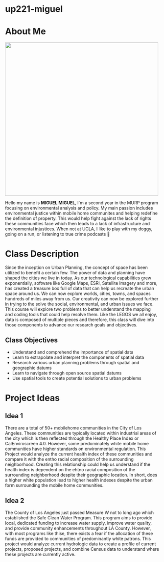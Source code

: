 # up221-miguel
# About Me

<img src="https://user-images.githubusercontent.com/122302678/212522734-fff8a079-56b9-4ddc-a0b5-705ee035a480.jpeg" width="500" height="500" >

Hello my name is **MIGUEL MIGUEL**, I'm a second year in the MURP program focusing on environmental analysis and policy. My main passion includes environmental justice within mobile home communites and helping redefine the definition of property. This would help fight against the lack of rights these communities face which then leads to a lack of infrastructure and environmental injustices. When not at UCLA, I like to play with my doggy, going on a run, or listening to true crime podcasts 🖖

# Class Description

Since the inception on Urban Planning, the concept of space has been utilized to benefit a certain few. The power of data and planning have shaped the cities we live in today. As our technological capabilities grew exponentially, software like Google Maps, ESRI, Satellite Imagery and more, has created a treasure box full of data that can help us recreate the urban space around us. We can now explore worlds, cities, towns, and spaces hundreds of miles away from us. Our creativity can now be explored further in trying to the solve the social, environmental, and urban issues we face. This course will explore two problems to better understand the mapping and coding tools that could help resolve them. Like the LEGOS we all enjoy, data is composed of multiple pieces and therefore, this class will dive into those components to advance our research goals and objectives.

## Class Objectives
* Understand and comprehend the importance of spatial data
* Learn to extrapolate and interpret the components of spatial data
* Research various urban planning problems through spatial and geographic datums
* Learn to navigate through open source spatial datums
* Use spatial tools to create potential solutions to urban problems

# Project Ideas
 
## Idea 1
There are a total of 50+ mobilehome communities in the City of Los Angeles. These communities are typically located within industrial areas of the city which is then reflected through the Healthy Place Index or CalEnviroscreen 4.0. However, some predominately white mobile home communities have higher standards on environmental regulation. This Project would analyze the current health index of these communities and compare it with the entho racial composition of the surrounding neighborhood. Creating this relationship could help us understand if the health index is dependent on the ehtno racial composition of the surrounding neighborhood despite their geographic location. In short, does a higher white population lead to higher health indexes despite the urban form surrounding the mobile home communities.  

## Idea 2
The County of Los Angeles just passed Measure W not to long ago which established the Safe Clean Water Program. This program aims to provide local, dedicated funding to increase water supply, improve water quality, and provide community enhancements throughout LA County. However, with most programs like thise, there exists a fear if the allocation of these funds are provided to communities of predominantly white patrons. This project would analyze current hydrologic data to create a profile of current projects, proposed projects, and combine Census data to understand where these projects are currently active. 

